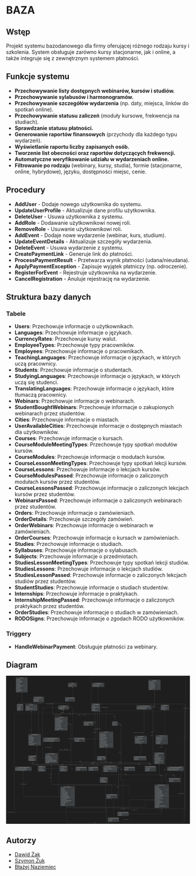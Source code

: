 # BAZA

## Wstęp

Projekt systemu bazodanowego dla firmy oferującej różnego rodzaju kursy i szkolenia. System obsługuje zarówno kursy stacjonarne, jak i online, a także integruje się z zewnętrznym systemem płatności.

## Funkcje systemu

- **Przechowywanie listy dostępnych webinarów, kursów i studiów.**
- **Przechowywanie sylabusów i harmonogramów.**
- **Przechowywanie szczegółów wydarzenia** (np. daty, miejsca, linków do spotkań online).
- **Przechowywanie statusu zaliczeń** (moduły kursowe, frekwencja na studiach).
- **Sprawdzanie statusu płatności.**
- **Generowanie raportów finansowych** (przychody dla każdego typu wydarzeń).
- **Wyświetlanie raportu liczby zapisanych osób.**
- **Tworzenie list obecności oraz raportów dotyczących frekwencji.**
- **Automatyczne weryfikowanie udziału w wydarzeniach online.**
- **Filtrowanie po rodzaju** (webinary, kursy, studia), formie (stacjonarne, online, hybrydowe), języku, dostępności miejsc, cenie.

## Procedury

- **AddUser** - Dodaje nowego użytkownika do systemu.
- **UpdateUserProfile** - Aktualizuje dane profilu użytkownika.
- **DeleteUser** - Usuwa użytkownika z systemu.
- **AddRole** - Dodawanie użytkownikowi nowej roli.
- **RemoveRole** - Usuwanie użytkownikowi roli.
- **AddEvent** - Dodaje nowe wydarzenie (webinar, kurs, studium).
- **UpdateEventDetails** - Aktualizuje szczegóły wydarzenia.
- **DeleteEvent** - Usuwa wydarzenie z systemu.
- **CreatePaymentLink** - Generuje link do płatności.
- **ProcessPaymentResult** - Przetwarza wynik płatności (udana/nieudana).
- **ApplyPaymentException** - Zapisuje wyjątek płatniczy (np. odroczenie).
- **RegisterForEvent** - Rejestruje użytkownika na wydarzenie.
- **CancelRegistration** - Anuluje rejestrację na wydarzenie.

## Struktura bazy danych

### Tabele

- **Users**: Przechowuje informacje o użytkownikach.
- **Languages**: Przechowuje informacje o językach.
- **CurrencyRates**: Przechowuje kursy walut.
- **EmployeeTypes**: Przechowuje typy pracowników.
- **Employees**: Przechowuje informacje o pracownikach.
- **TeachingLanguages**: Przechowuje informacje o językach, w których uczą pracownicy.
- **Students**: Przechowuje informacje o studentach.
- **StudyingLanguages**: Przechowuje informacje o językach, w których uczą się studenci.
- **TranslatingLanguages**: Przechowuje informacje o językach, które tłumaczą pracownicy.
- **Webinars**: Przechowuje informacje o webinarach.
- **StudentBoughtWebinars**: Przechowuje informacje o zakupionych webinarach przez studentów.
- **Cities**: Przechowuje informacje o miastach.
- **UserAvailableCities**: Przechowuje informacje o dostępnych miastach dla użytkowników.
- **Courses**: Przechowuje informacje o kursach.
- **CourseModuleMeetingTypes**: Przechowuje typy spotkań modułów kursów.
- **CourseModules**: Przechowuje informacje o modułach kursów.
- **CourseLessonMeetingTypes**: Przechowuje typy spotkań lekcji kursów.
- **CourseLessons**: Przechowuje informacje o lekcjach kursów.
- **CourseModulesPassed**: Przechowuje informacje o zaliczonych modułach kursów przez studentów.
- **CourseLessonsPassed**: Przechowuje informacje o zaliczonych lekcjach kursów przez studentów.
- **WebinarsPassed**: Przechowuje informacje o zaliczonych webinarach przez studentów.
- **Orders**: Przechowuje informacje o zamówieniach.
- **OrderDetails**: Przechowuje szczegóły zamówień.
- **OrderWebinars**: Przechowuje informacje o webinarach w zamówieniach.
- **OrderCourses**: Przechowuje informacje o kursach w zamówieniach.
- **Studies**: Przechowuje informacje o studiach.
- **Syllabuses**: Przechowuje informacje o sylabusach.
- **Subjects**: Przechowuje informacje o przedmiotach.
- **StudiesLessonMeetingTypes**: Przechowuje typy spotkań lekcji studiów.
- **StudiesLessons**: Przechowuje informacje o lekcjach studiów.
- **StudiesLessonPassed**: Przechowuje informacje o zaliczonych lekcjach studiów przez studentów.
- **StudentStudies**: Przechowuje informacje o studiach studentów.
- **Internships**: Przechowuje informacje o praktykach.
- **InternshipMeetingPassed**: Przechowuje informacje o zaliczonych praktykach przez studentów.
- **OrderStudies**: Przechowuje informacje o studiach w zamówieniach.
- **RODOSigns**: Przechowuje informacje o zgodach RODO użytkowników.

### Triggery

- **HandleWebinarPayment**: Obsługuje płatności za webinary.

## Diagram

![Database Diagram](BAZA_diagram.png)

## Autorzy

- [Dawid Żak](https://github.com/depebul)
- [Szymon Żuk](https://github.com/lythx)
- [Błażej Naziemiec](https://github.com/blizek)

